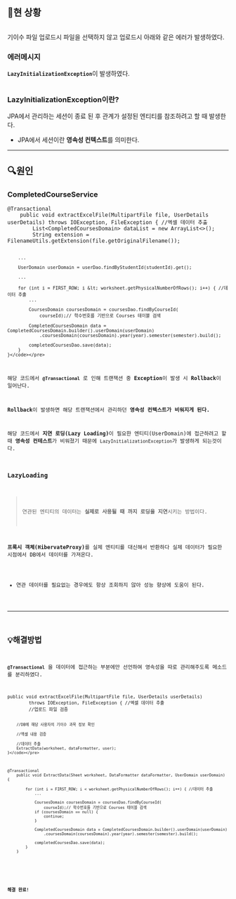 <h2 id="🎯현-상황">🎯현 상황</h2>
<p><img alt="" src="https://velog.velcdn.com/images/gmltn9233/post/3b213c8b-fe3b-44ff-9eaf-0bd39e91d85d/image.png" /></p>
<p>기이수 파일 업로드시 파일을 선택하지 않고 업로드시 아래와 같은 에러가 발생하였다.</p>
<h3 id="에러메시지">에러메시지</h3>
<p><strong><code>LazyInitializationException</code></strong>이 발생하였다.</p>
<p><img alt="" src="https://velog.velcdn.com/images/gmltn9233/post/cd5d2db2-0c25-4027-b422-9b19cdb46642/image.png" /></p>
<h3 id="lazyinitializationexception이란">LazyInitializationException이란?</h3>
<p>JPA에서 관리하는 세션이 종료 된 후 관계가 설정된 엔티티를 참조하려고 할 때 발생한다.</p>
<ul>
<li>JPA에서 세션이란 <strong>영속성 컨텍스트</strong>를 의미한다.</li>
</ul>
<hr />
<h2 id="🔍원인">🔍원인</h2>
<h3 id="completedcourseservice">CompletedCourseService</h3>
<pre><code class="language-java">@Transactional
    public void extractExcelFile(MultipartFile file, UserDetails userDetails) throws IOException, FileException { //엑셀 데이터 추출
        List&lt;CompletedCoursesDomain&gt; dataList = new ArrayList&lt;&gt;();
        String extension = FilenameUtils.getExtension(file.getOriginalFilename());

        ...

        UserDomain userDomain = userDao.findByStudentId(studentId).get();

        ...

        for (int i = FIRST_ROW; i &lt; worksheet.getPhysicalNumberOfRows(); i++) { //데이터 추출
            ...

            CoursesDomain coursesDomain = coursesDao.findByCourseId(
                courseId);// 학수번호를 기반으로 Courses 테이블 검색

            CompletedCoursesDomain data = CompletedCoursesDomain.builder().userDomain(userDomain)
                .coursesDomain(coursesDomain).year(year).semester(semester).build();

            completedCoursesDao.save(data);
        }
    }</code></pre>
<p>해당 코드에서 <strong><code>@Transactional</code></strong> 로 인해 트랜잭션 중 <strong>Exception</strong>이 발생 시 <strong>Rollback</strong>이 일어난다.</p>
<p><strong>Rollback</strong>이 발생하면 해당 트랜잭션에서 관리하던 <strong>영속성 컨텍스트가 비워지게 된다.</strong></p>
<p>해당 코드에서 <strong>지연 로딩(Lazy Loading)</strong>이 필요한 엔티티(UserDomain)에 접근하려고 할 때 <strong>영속성 컨테스트</strong>가 비워졌기 때문에 <code>LazyInitializationException</code>가 발생하게 되는것이다.</p>
<h3 id="lazyloading">LazyLoading</h3>
<blockquote>
<p>연관된 엔티티의 데이터는 <strong>실제로 사용될 때 까지 로딩을 지연</strong>시키는 방법이다.</p>
</blockquote>
<p><strong>프록시 객체(HibervateProxy)</strong>를 실제 엔티티를 대신해서 반환하다 실제 데이터가 필요한 시점에서 DB에서 데이터를 가져온다.</p>
<ul>
<li>연관 데이터를 필요없는 경우에도 항상 조회하지 않아 성능 향상에 도움이 된다.</li>
</ul>
<hr />
<h2 id="💡해결방법">💡해결방법</h2>
<p><strong><code>@Transactional</code></strong> 을 데이터에 접근하는 부분에만 선언하여 영속성을 따로 관리해주도록 메소드를 분리하였다.</p>
<pre><code class="language-java">public void extractExcelFile(MultipartFile file, UserDetails userDetails)
        throws IOException, FileException { //엑셀 데이터 추출
        //업로드 파일 검증

        //DB에 해당 사용자의 기이수 과목 정보 확인

        //엑셀 내용 검증

        //데이터 추출
        ExtractData(worksheet, dataFormatter, user);
    }</code></pre>
<pre><code class="language-java">@Transactional
    public void ExtractData(Sheet worksheet, DataFormatter dataFormatter, UserDomain userDomain) {

        for (int i = FIRST_ROW; i &lt; worksheet.getPhysicalNumberOfRows(); i++) { //데이터 추출
            ...

            CoursesDomain coursesDomain = coursesDao.findByCourseId(
                courseId);// 학수번호를 기반으로 Courses 테이블 검색
            if (coursesDomain == null) {
                continue;
            }

            CompletedCoursesDomain data = CompletedCoursesDomain.builder().userDomain(userDomain)
                .coursesDomain(coursesDomain).year(year).semester(semester).build();

            completedCoursesDao.save(data);
        }
    }</code></pre>
<p><img alt="" src="https://velog.velcdn.com/images/gmltn9233/post/091b5ee3-8aa2-419c-b94d-49d694cfcdbb/image.png" /></p>
<p><strong>해결 완료!</strong></p>